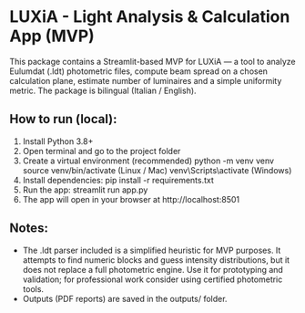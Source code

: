 LUXiA - Light Analysis & Calculation App (MVP)
=================================================

This package contains a Streamlit-based MVP for LUXiA — a tool to analyze Eulumdat (.ldt)
photometric files, compute beam spread on a chosen calculation plane, estimate number of luminaires
and a simple uniformity metric. The package is bilingual (Italian / English).

How to run (local):
-------------------
1. Install Python 3.8+
2. Open terminal and go to the project folder
3. Create a virtual environment (recommended)
   python -m venv venv
   source venv/bin/activate   (Linux / Mac)
   venv\Scripts\activate      (Windows)
4. Install dependencies:
   pip install -r requirements.txt
5. Run the app:
   streamlit run app.py
6. The app will open in your browser at http://localhost:8501

Notes:
------
- The .ldt parser included is a simplified heuristic for MVP purposes. It attempts to find numeric blocks and guess
  intensity distributions, but it does not replace a full photometric engine. Use it for prototyping and validation;
  for professional work consider using certified photometric tools.
- Outputs (PDF reports) are saved in the outputs/ folder.
